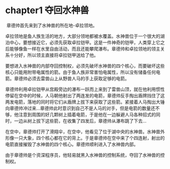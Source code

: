 # chapter1 夺回水神兽

​		章德帅首先来到了水神兽的所在地-卓拉领地。

​		卓拉领地是鱼人族生活的地方，大部分领地都被水覆盖。水神兽位于一个很大的湖泊中心，要想接近它，必须先获取卓拉铠甲。这是一件神奇的铠甲，人类穿上它之后能够像鱼一样在水里自由活动，而且还能攀爬瀑布。章德帅和卓拉领地的领主关系十分好，所以领主直接将卓拉铠甲送给了他。

​		要想进入水神兽的内部夺回控制权，必须先破坏水神兽的四个核心，而要破坏这些核心只能用附带电属性的箭。由于鱼人族非常害怕电属性，所以没有储备任何电箭。章德帅必须去雷兽山上从野兽人马的手上获取足够的电箭。

​		章德帅利用卓拉铠甲从宫殿旁边的瀑布一跃而上来到了雷兽山顶，就在他利用惯性停留在空中的时候，人马朝他射出了两连发的电箭，章德帅反手掏出盾牌挡住了这两发电箭，落地的同时将它们从盾牌上拔下来获取了这些箭。紧接着人马掏出大锤向章德帅冲过来...章德帅此时意识到自己不是人马的对手，但是电箭的数量还不够，他注意到周围的好几颗树上插着电箭，于是他在一边躲避人马各种招式的同时，一边从树上拔下这些箭，在收集了四发后，章德帅从瀑布跳了下去...

​		在空中，章德帅打开了滑翔伞，在空中，他看见了位于湖中央的水神兽。水神兽外形像一只大象，四个核心都在它的背上。于是章德帅在空中来了个四连射，射出的电箭直接摧毁了水神兽的四个核心。章德帅顺利进入了水神兽内部。

​		由于章德帅是个资深程序员，他轻易就黑入水神兽的控制系统，夺回了水神兽的控制权。

